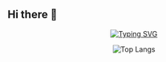 ## Hi there 👋

<div align="center">
  <a href="https://git.io/typing-svg"><img src="https://readme-typing-svg.demolab.com?font=Fira+Code&pause=1000&width=435&lines=Ariel+Herrera+Desarrollador+Web" alt="Typing SVG" /></a>
  
  ![Top Langs](https://github-readme-stats.vercel.app/api/top-langs/?username=juanert&layout=compact&theme=dark)
</div>
